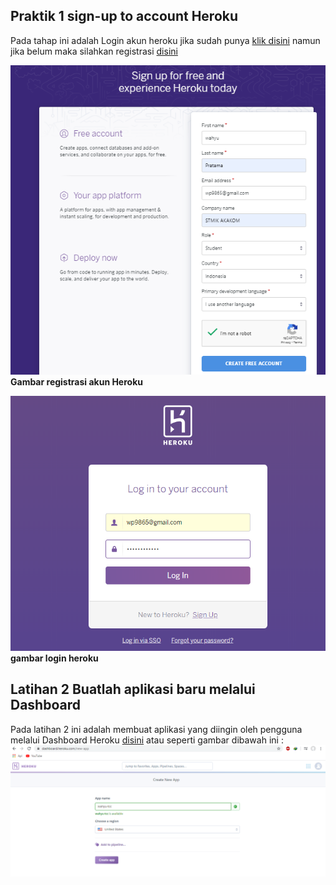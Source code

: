 ## Praktik 1 sign-up to account Heroku
 Pada tahap ini adalah Login akun heroku jika sudah punya [klik disini](https://id.heroku.com/login) namun jika belum maka silahkan registrasi [disini](https://signup.heroku.com/) 

![registrasi](https://github.com/Wahyupr/tekn-cloud-computing/blob/master/minggu-03/images/1.png)
**Gambar registrasi akun Heroku**


![login](https://github.com/Wahyupr/tekn-cloud-computing/blob/master/minggu-03/images/2.png)
**gambar login heroku**


## Latihan 2 Buatlah aplikasi baru melalui Dashboard
Pada latihan 2 ini adalah membuat aplikasi yang diingin oleh pengguna melalui Dashboard Heroku [disini](https://dashboard.heroku.com/) atau seperti gambar dibawah ini :
![dashboard](https://github.com/Wahyupr/tekn-cloud-computing/blob/master/minggu-03/images/3.png)

